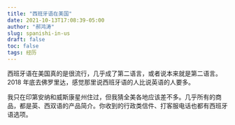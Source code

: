 ```yaml
---
title: "西班牙语在美国"
date: 2021-10-13T17:08:39-05:00
author: "郝鸿涛"
slug: spanishi-in-us
draft: false
toc: false
tags: 经历
---
```

西班牙语在美国真的是很流行，几乎成了第二语言，或者说本来就是第二语言。2018 年底去佛罗里达，感觉那里说西班牙语的人比说英语的人要多。

我只在印第安纳和威斯康星州住过，但我猜全美各地应该差不多。几乎所有的商品，都是英、西双语的产品简介。你收到的行政类信件、打客服电话也都有西班牙语选项。